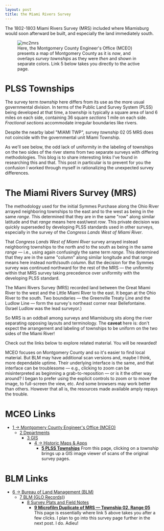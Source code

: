```yaml
---
layout: post
title: the Miami Rivers Survey 
---
```


The 1802-1803 Miami Rivers Survey (MRS) included where Miamisburg would soon afterward be built,
and especially the land immediately south.
<figure>
  <img src="{{ site.baseurl }}/images/mceo-mc2mrs.png" alt="mc2mrs"/>
  <figcaption>Here, the Montgomery County Engineer's Office (MCEO) presents a map of Montgomery County
as it is <i>now</i>, and overlays <i>survey townships</i> as they were <i>then</i> and shown in separate colors.  Link 5 below takes you directly to the active page.
  </figcaption>
</figure>

# PLSS Townships
The survey term _township_ here differs from its use as the more usual governmental division.
In terms of the Public Land Survey System (PLSS) being developed at that time,
a _township_ is typically a square area of land 6 miles on each side, containing 36 square _sections_ 1 mile on each side.  _Fractional sections_ accommodate irregular boundaries like rivers.

Despite the nearby label "MIAMI TWP", survey _township_ 02 05 MRS does not coincide with the governmental unit Miami Township.

As we'll see below, the odd lack of uniformity in the labeling of townships on the two sides of the river
stems from two separate surveys with differing methodologies.  This blog is to share interesting links I've found in researching this and that.  This post in particular is to prevent for you the confusion I worked through myself in rationalizing the unexpected survey differences.

# The Miami Rivers Survey (MRS)
The methodology used for the initial Symmes Purchase along the Ohio River arrayed neighboring townships to the east and to the west as being in the same _range_.  This determined that they are in the same "row" along similar latitude and that _range_ means here east/west _row_.
This private decision was quickly superseded by developing PLSS standards used in other surveys, especially in the survey of the _Congress Lands West of Miami River_.

That _Congress Lands West of Miami River_ survey arrayed instead neighboring townships to the north and to the south as being in the same _range_ — i.e., using again confusingly the same term _range_.
This determined that they are in the same "column" along similar longitude
and that _range_ means here instead north/south _column_.
But the decision for the Symmes survey was continued northward for the rest of the MRS — the uniformity within that MRS survey taking precedence over uniformity with the developing PLSS standard.

The Miami Rivers Survey (MRS) recorded land between the Great Miami River to the west and the Little Miami River to the east.
It began at the Ohio River to the south.  Two boundaries — the Greenville Treaty Line and the Ludlow Line — form the survey's northeast corner near Bellefontaine. 
(Israel Ludlow was the lead surveyor.)

So MRS is an oddball among surveys and Miamisburg sits along the river separating opposing layouts and terminology.
The **caveat** here is:
don't expect the arrangement and labeling of townships to be uniform on the two sides of the Miami River! 

Check out the links below to explore related material.  You will be rewarded!

MCEO focuses on Montgomery County
and so it's easier to find local material.  But BLM may have additional scan versions and, maybe I think, more dependable uptime.
Their underlying interface is the same, and that interface can be troublesome — e.g., clicking to zoom can be misinterpreted as beginning a grab-to-reposition — or is it the other way around?  I began to prefer using the explicit controls to zoom or to move the image, to full-screen the view, etc.  And some browsers may work better than others.
However that all is, the resources made available amply repays the trouble.

# MCEO Links
- [1 → Montgomery County Engineer's Office (MCEO)](https://engineer.mcohio.org/)
  - [2 Departments](https://engineer.mcohio.org/departments/)
    - [3 GIS](https://engineer.mcohio.org/departments/gis/)
      - [4 → Historic Maps & Apps](https://mceo.maps.arcgis.com/apps/PublicGallery/index.html?appid=d1f1db5bcc6f498387da22aa056ce59f)
        - [**5 PLSS Townships**](https://mceo.maps.arcgis.com/apps/View/index.html?appid=d8a8b4c8f28446f2ba40d371723c1c18)  From this page, clicking on a _township_ brings up a GIS image viewer of scans of the original survey pages. 

# BLM Links
- [6 → Bureau of Land Management (BLM)](https://blm.gov/)
  - [7 BLM (GLO Records)](https://glorecords.blm.gov))
    - [8 Survey Plats and Field Notes](https://glorecords.blm.gov/search/default.aspx?searchTabIndex=0&searchByTypeIndex=1)
      - [**9 Microfilm Duplicate of MRS — Township 02, Range 05**](https://glorecords.blm.gov/details/survey/default.aspx?dm_id=388380&p_dm_id=388379&surveyDetailsTabIndex=1)  This page is essentially where link 5 above takes you after a few clicks.  I plan to go into this survey page further in the next post.  I do.  Adieu!

